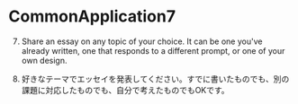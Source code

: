 # CommonApplication7
7. Share an essay on any topic of your choice. It can be one you've already written, one that responds to a different prompt, or one of your own design.

7. 好きなテーマでエッセイを発表してください。すでに書いたものでも、別の課題に対応したものでも、自分で考えたものでもOKです。
